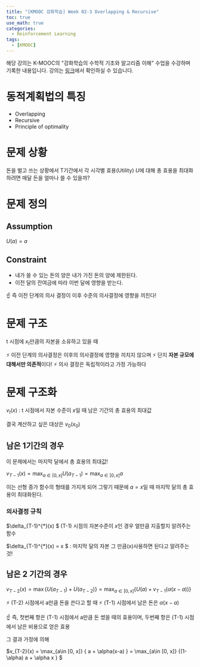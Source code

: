```yaml
---
title: "[KMOOC 강화학습] Week 02-3 Overlapping & Recursive"
toc: true
use_math: true
categories:
  - Reinforcement Learning
tags:
  - [KMOOC]
---
```


해당 강의는 K-MOOC의 "강화학습의 수학적 기초와 알고리즘 이해" 수업을 수강하며 기록한 내용입니다. 강의는 [링크](http://www.kmooc.kr/courses/course-v1:KoreaUnivK+ku_ai_002+2020_A44/course/)에서 확인하실 수 있습니다.


# 동적계획법의 특징

- Overlapping
- Recursive
- Principle of optimality

# 문제 상황

돈을 벌고 쓰는 상황에서 T기간에서 각 시각별 효용(Utility) $U$에 대해 총 효용을 최대화하려면 매달 돈을 얼마나 쓸 수 있을까?

# 문제 정의

## Assumption

$U(a) = a$

## Constraint

- 내가 쓸 수 있는 돈의 양은 내가 가진 돈의 양에 제한된다.
- 이전 달의 잔여금에 따라 이번 달에 영향을 받는다.

☝ 즉 이전 단계의 의사 결정이 이후 수준의 의사결정에 영향을 끼친다!


# 문제 구조

t 시점에 $x_{t}$만큼의 자본을 소유하고 있을 때

⚡ 이전 단계의 의사결정은 이후의 의사결정에 영향을 끼치지 않으며
⚡ 단지 **자본 규모에 대해서만 의존적**이다!
⚡ 의사 결정은 독립적이라고 가정 가능하다

# 문제 구조화

$v_{t} (x)$ : t 시점에서 자본 수준이 $x$일 때 남은 기간의 총 효용의 최대값

결국 계산하고 싶은 대상은 $v_{0}(x_{0})$


## 남은 1기간의 경우

이 문제에서는 마지막 달에서 총 효용의 최대값!

$v_{T-1}(x) = \max_{a\in [0, x]} U(a_{T-1}) = \max_{a\in [0, x]} a$

이는 선형 증가 함수의 형태를 가지게 되어 그렇기 때문에 $a=x$일 때 마지막 달의 총 효용이 최대화된다.

### 의사결정 규칙

$\delta_{T-1}^{*}(x) $ (T-1) 시점의 자본수준이 $x$인 경우 얼만큼 지출할지 알려주는 함수

$\delta_{T-1}^{*}(x) = x $ : 마지막 달의 자본 그 만큼(x)사용하면 된다고 알려주는 것!

## 남은 2 기간의 경우

$v_{T-2}(x) = \max \{ U(a_{T-1}) + U(a_{T-2})\} = \max_{a\in [0, x]} \{ U(a)+ v_{T-1}(\alpha (x-a)) \}$

⚡ (T-2) 시점에서 a만큼 돈을 쓴다고 할 때 
⚡ (T-1) 시점에서 남은 돈은 $\alpha (x-a)$

☝ 즉, 첫번째 항은 (T-1) 시점에서 a만큼 돈 썼을 때의 효용이며, 두번째 항은 (T-1) 시점에서 남은 비용으로 얻은 효용

그 결과 가정에 의해

$v_{T-2}(x) = \max_{a\in [0, x]} \{ a + \alpha(x-a) \} = \max_{a\in [0, x]} \{(1-\alpha) a + \alpha x \} $
